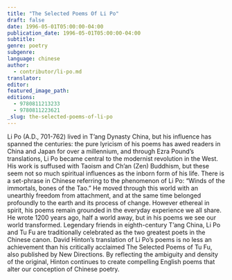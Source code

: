 ```yaml
---
title: "The Selected Poems Of Li Po"
draft: false
date: 1996-05-01T05:00:00-04:00
publication_date: 1996-05-01T05:00:00-04:00
subtitle:
genre: poetry
subgenre:
language: chinese
author:
  - contributor/li-po.md
translator:
editor:
featured_image_path:
editions:
  - 9780811213233
  - 9780811223621
_slug: the-selected-poems-of-li-po
---
```


Li Po (A.D., 701-762) lived in T’ang Dynasty China, but his influence has spanned the centuries: the pure lyricism of his poems has awed readers in China and Japan for over a millennium, and through Ezra Pound’s translations, Li Po became central to the modernist revolution in the West. His work is suffused with Taoism and Ch’an (Zen) Buddhism, but these seem not so much spiritual influences as the inborn form of his life. There is a set-phrase in Chinese referring to the phenomenon of Li Po: “Winds of the immortals, bones of the Tao.” He moved through this world with an unearthly freedom from attachment, and at the same time belonged profoundly to the earth and its process of change. However ethereal in spirit, his poems remain grounded in the everyday experience we all share. He wrote 1200 years ago, half a world away, but in his poems we see our world transformed. Legendary friends in eighth-century T’ang China, Li Po and Tu Fu are traditionally celebrated as the two greatest poets in the Chinese canon. David Hinton’s translation of Li Po’s poems is no less an achievement than his critically acclaimed The Selected Poems of Tu Fu, also published by New Directions. By reflecting the ambiguity and density of the original, Hinton continues to create compelling English poems that alter our conception of Chinese poetry.

